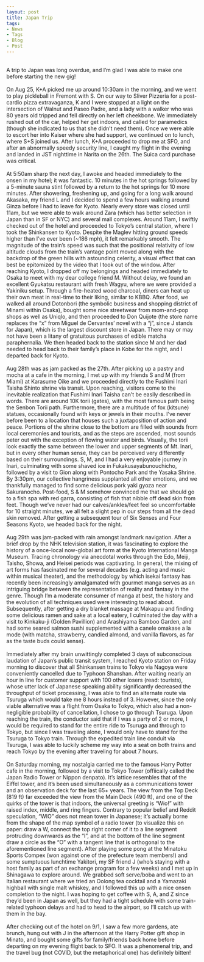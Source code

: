 ```yaml
---
layout: post
title: Japan Trip
tags:
- News
- Tags
- Blog
- Post
---
```


<br/>
A trip to Japan was long overdue, and I’m glad I was able to make one before starting the new gig!
<br/>
<br/>
On Aug 25, K+A picked me up around 10:30am in the morning, and we went to play pickleball in Fremont with S. On our way to Sliver Pizzeria for a post-cardio pizza extravaganza, K and I were stopped at a light on the intersection of Walnut and Paseo Padre, and a lady with a walker who was 80 years old tripped and fell directly on her left cheekbone. We immediately rushed out of the car, helped her get indoors, and called for paramedics (though she indicated to us that she didn’t need them). Once we were able to escort her into Kaiser where she had support, we continued on to lunch, where S+S joined us. After lunch, K+A proceeded to drop me at SFO, and after an abnormally speedy security line, I caught my flight in the evening and landed in JST nighttime in Narita on the 26th. The Suica card purchase was critical.
<br/>
<br/>
At 5:50am sharp the next day, I awoke and headed immediately to the onsen in my hotel; it was fantastic. 10 minutes in the hot springs followed by a 5-minute sauna stint followed by a return to the hot springs for 10 more minutes. After showering, freshening up, and going for a long walk around Akasaka, my friend L and I decided to spend a few hours walking around Ginza before I had to leave for Kyoto. Nearly every store was closed until 11am, but we were able to walk around Zara (which has better selection in Japan than in SF or NYC) and several mall complexes. Around 11am, I swiftly checked out of the hotel and proceeded to Tokyo’s central station, where I took the Shinkansen to Kyoto. Despite the Maglev hitting ground speeds higher than I’ve ever been (~186 mph), it felt remarkably smooth. The magnitude of the train’s speed was such that the positional relativity of low altitude clouds from the train’s vantage point moved along with the backdrop of the green hills with astounding celerity, a visual effect that can best be epitomized by the video that I took out of the window. After reaching Kyoto, I dropped off my belongings and headed immediately to Osaka to meet with my dear college friend M. Without delay, we found an excellent Gyukatsu restaurant with fresh Wagyu, where we were provided a Yakiniku setup. Through a fire-heated wood charcoal, diners can heat up their own meat in real-time to their liking, similar to KBBQ. After food, we walked all around Dotonbori (the symbolic business and shopping district of Minami within Osaka), bought some nice streetwear from mom-and-pop shops as well as Uniqlo, and then proceeded to Don Quijote (the store name replaces the “x” from Miguel de Cervantes’ novel with a “j”, since J stands for Japan), which is the largest discount store in Japan. There may or may not have been a litany of gratuitous purchases of edible matcha paraphernalia. We then headed back to the station since M and her dad needed to head back to their family’s place in Kobe for the night, and I departed back for Kyoto.
<br/>
<br/>
Aug 28th was as jam packed as the 27th. After picking up a pastry and mocha at a cafe in the morning, I met up with my friends S and M (from Miami) at Karasume Oike and we proceeded directly to the Fushimi Inari Taisha Shinto shrine via transit. Upon reaching, visitors come to the inevitable realization that Fushimi Inari Taisha can’t be easily described in words. There are around 10K torii (gates), with the most famous path being the Senbon Torii path. Furthermore, there are a multitude of fox (kitsune) statues, occasionally found with keys or jewels in their mouths. I’ve never before been to a location that houses such a juxtaposition of action and peace. Portions of the shrine close to the bottom are filled with sounds from local ceremonies and tourists, and as the steps are ascended, most sounds peter out with the exception of flowing water and birds. Visually, the torii look exactly the same between the lower and upper segments of Mt. Inari, but in every other human sense, they can be perceived very differently based on their surroundings. S, M, and I had a very enjoyable journey in Inari, culminating with some shaved ice in Fukakusayabunouchicho, followed by a visit to Gion along with Pontocho Park and the Yasaka Shrine. By 3:30pm, our collective hangriness supplanted all other emotions, and we thankfully managed to find some delicious pork yaki gyoza near Sakuranocho. Post-food, S & M somehow convinced me that we should go to a fish spa with red garra, consisting of fish that nibble off dead skin from feet. Though we’ve never had our calves/ankles/feet feel so uncomfortable for 10 straight minutes, we all felt a slight pep in our steps from all the dead skin removed. After getting a subsequent tour of Six Senses and Four Seasons Kyoto, we headed back for the night.
<br/>
<br/>
Aug 29th was jam-packed with rain amongst landmark navigation. After a brief drop by the NHK television station, it was fascinating to explore the history of a once-local now-global art form at the Kyoto International Manga Museum. Tracing chronology via anecdotal works through the Edo, Meiji, Taisho, Showa, and Heisei periods was captivating. In general, the mixing of art forms has fascinated me for several decades (e.g. acting and music within musical theater), and the methodology by which isekai fantasy has recently been increasingly amalgamated with gourmet manga serves as an intriguing bridge between the representation of reality and fantasy in the genre. Though I’m a moderate consumer of manga at best, the history and the evolution of all techniques used were interesting to read about. Subsequently, after getting a dry blanket massage at Makapuu and finding some delicious ramen and sake at a local eatery, I culminated the day with a visit to Kinkaku-ji (Golden Pavillion) and Arashiyama Bamboo Garden, and had some seared salmon sushi supplemented with a canele omakase a la mode (with matcha, strawberry, candied almond, and vanilla flavors, as far as the taste buds could sense).
<br/>
<br/>
Immediately after my brain unwittingly completed 3 days of subconscious laudation of Japan’s public transit system, I reached Kyoto station on Friday morning to discover that all Shinkansen trains to Tokyo via Nagoya were conveniently cancelled due to Typhoon Shanshan. After waiting nearly an hour in line for customer support with 100 other losers (read: tourists), whose utter lack of Japanese speaking ability significantly decreased the throughput of ticket processing, I was able to find an alternate route via Tsuruga which would take me 8 hours instead of 3. However, since the only viable alternative was a flight from Osaka to Tokyo, which also had a non-negligible probability of cancellation, I chose to go through Tsuruga. Upon reaching the train, the conductor said that if I was a party of 2 or more, I would be required to stand for the entire ride to Tsuruga and through to Tokyo, but since I was traveling alone, I would only have to stand for the Tsuruga to Tokyo train. Through the expedited train line conduit via Tsuruga, I was able to luckily scheme my way into a seat on both trains and reach Tokyo by the evening after traveling for about 7 hours.
<br/>
<br/>
On Saturday morning, my nostalgia carried me to the famous Harry Potter cafe in the morning, followed by a visit to Tokyo Tower (offiically called the Japan Radio Tower or Nippon denpato). It’s lattice resembles that of the Eiffel tower, and it’s been used simultaneously as a communications tower and an observation deck for the last 65+ years. The view from the Top Deck (819 ft) far exceeded the view from the Main Deck (490 ft), and one of the quirks of the tower is that indoors, the universal greeting is “Wio!” with raised index, middle, and ring fingers. Contrary to popular belief and Reddit speculation, “WIO” does not mean tower in Japanese; it’s actually borne from the shape of the map symbol of a radio tower (to visualize this on paper: draw a W, connect the top right corner of it to a line segment protruding downwards as the “I”, and at the bottom of the line segment draw a circle as the “O” with a tangent line that is orthogonal to the aforementioned line segment). After playing some pong at the Minatoku Sports Compex (won against one of the prefecture team members!) and some sumptuous lunchtime Yakitori, my SF friend J (who’s staying with a host family as part of an exchange program for a few weeks) and I met up in Shinagawa to explore around. We grabbed soft serve/boba and went to an Italian restaurant where we tried an Oolong tea cocktail and a Yamazaki highball with single malt whiskey, and I followed this up with a nice onsen completion to the night. I was hoping to get coffee with S, A, and Z since they’d been in Japan as well, but they had a tight schedule with some train-related typhoon delays and had to head to the airport, so I’ll catch up with them in the bay.
<br/>
<br/>
After checking out of the hotel on 9/1, I saw a few more gardens, ate brunch, hung out with J in the afternoon at the Harry Potter gift shop in Minato, and bought some gifts for family/friends back home before departing on my evening flight back to SFO. It was a phenomenal trip, and the travel bug (not COVID, but the metaphorical one) has definitely bitten!

